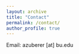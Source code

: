 ```yaml
---
layout: archive
title: "Contact"
permalink: /contact/
author_profile: true
---
```


Email: azuberer [at] bu.edu

